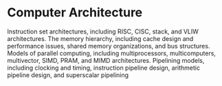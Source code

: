 # Computer Architecture

Instruction set architectures, including RISC, CISC, stack, and VLIW architectures. The memory hierarchy, including cache design and performance issues, shared memory organizations, and bus structures. Models of parallel computing, including multiprocessors, multicomputers, multivector, SIMD, PRAM, and MIMD architectures. Pipelining models, including clocking and timing, instruction pipeline design, arithmetic pipeline design, and superscalar pipelining